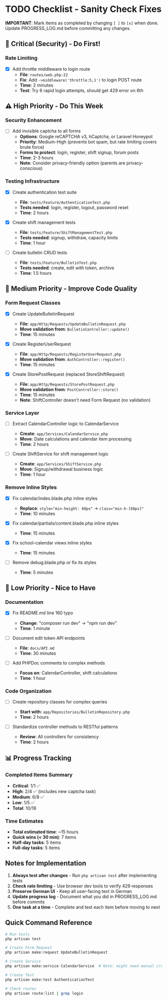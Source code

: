 # TODO Checklist - Sanity Check Fixes

**IMPORTANT**: Mark items as completed by changing `[ ]` to `[x]` when done. Update PROGRESS_LOG.md before committing any changes.

## 🚨 Critical (Security) - Do First!

### Rate Limiting
- [x] Add throttle middleware to login route
  - **File**: `routes/web.php:22`
  - **Fix**: Add `->middleware('throttle:5,1')` to login POST route
  - **Time**: 2 minutes
  - **Test**: Try 6 rapid login attempts, should get 429 error on 6th

## ⚠️ High Priority - Do This Week

### Security Enhancement
- [ ] Add invisible captcha to all forms
  - **Options**: Google reCAPTCHA v3, hCaptcha, or Laravel Honeypot
  - **Priority**: Medium-High (prevents bot spam, but rate limiting covers brute force)
  - **Forms to protect**: login, register, shift signup, forum posts
  - **Time**: 2-3 hours
  - **Note**: Consider privacy-friendly option (parents are privacy-conscious)

### Testing Infrastructure
- [x] Create authentication test suite
  - **File**: `tests/Feature/AuthenticationTest.php`
  - **Tests needed**: login, register, logout, password reset
  - **Time**: 2 hours

- [x] Create shift management tests
  - **File**: `tests/Feature/ShiftManagementTest.php`
  - **Tests needed**: signup, withdraw, capacity limits
  - **Time**: 1 hour

- [ ] Create bulletin CRUD tests
  - **File**: `tests/Feature/BulletinTest.php`
  - **Tests needed**: create, edit with token, archive
  - **Time**: 1.5 hours

## 📝 Medium Priority - Improve Code Quality

### Form Request Classes
- [x] Create UpdateBulletinRequest
  - **File**: `app/Http/Requests/UpdateBulletinRequest.php`
  - **Move validation from**: `BulletinController::update()`
  - **Time**: 15 minutes

- [x] Create RegisterUserRequest
  - **File**: `app/Http/Requests/RegisterUserRequest.php`
  - **Move validation from**: `AuthController::register()`
  - **Time**: 15 minutes

- [x] Create StorePostRequest (replaced StoreShiftRequest)
  - **File**: `app/Http/Requests/StorePostRequest.php`
  - **Move validation from**: `PostController::store()`
  - **Time**: 15 minutes
  - **Note**: ShiftController doesn't need Form Request (no validation)

### Service Layer
- [ ] Extract CalendarController logic to CalendarService
  - **Create**: `app/Services/CalendarService.php`
  - **Move**: Date calculations and calendar item processing
  - **Time**: 2 hours

- [ ] Create ShiftService for shift management logic
  - **Create**: `app/Services/ShiftService.php`
  - **Move**: Signup/withdrawal business logic
  - **Time**: 1 hour

### Remove Inline Styles
- [x] Fix calendar/index.blade.php inline styles
  - **Replace**: `style="min-height: 60px"` → `class="min-h-[60px]"`
  - **Time**: 10 minutes

- [x] Fix calendar/partials/content.blade.php inline styles
  - **Time**: 15 minutes

- [x] Fix school-calendar views inline styles
  - **Time**: 15 minutes

- [ ] Remove debug.blade.php or fix its styles
  - **Time**: 5 minutes

## 🔧 Low Priority - Nice to Have

### Documentation
- [x] Fix README.md line 160 typo
  - **Change**: "composer run dev" → "npm run dev"
  - **Time**: 1 minute

- [ ] Document edit token API endpoints
  - **File**: `docs/API.md`
  - **Time**: 30 minutes

- [ ] Add PHPDoc comments to complex methods
  - **Focus on**: CalendarController, shift calculations
  - **Time**: 1 hour

### Code Organization
- [ ] Create repository classes for complex queries
  - **Start with**: `app/Repositories/BulletinRepository.php`
  - **Time**: 2 hours

- [ ] Standardize controller methods to RESTful patterns
  - **Review**: All controllers for consistency
  - **Time**: 2 hours

## 📊 Progress Tracking

### Completed Items Summary
- **Critical**: 1/1 ✅
- **High**: 2/4 ✅ (includes new captcha task)
- **Medium**: 6/8 ✅
- **Low**: 1/5 ✅
- **Total**: 10/18

### Time Estimates
- **Total estimated time**: ~15 hours
- **Quick wins (< 30 min)**: 7 items
- **Half-day tasks**: 5 items
- **Full-day tasks**: 5 items

## Notes for Implementation

1. **Always test after changes** - Run `php artisan test` after implementing tests
2. **Check rate limiting** - Use browser dev tools to verify 429 responses
3. **Preserve German UI** - Keep all user-facing text in German
4. **Update progress log** - Document what you did in PROGRESS_LOG.md before commits
5. **One task at a time** - Complete and test each item before moving to next

## Quick Command Reference

```bash
# Run tests
php artisan test

# Create Form Request
php artisan make:request UpdateBulletinRequest

# Create Service
php artisan make:service CalendarService  # Note: might need manual creation

# Create Test
php artisan make:test AuthenticationTest

# Check routes
php artisan route:list | grep login
```